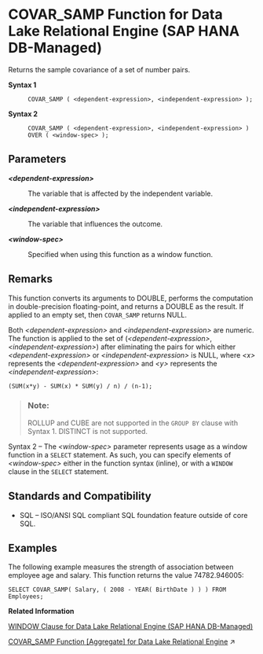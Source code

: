 <!-- loio3a064918478c4d47ab0da64c2d61cc3e -->

# COVAR\_SAMP Function for Data Lake Relational Engine \(SAP HANA DB-Managed\)

Returns the sample covariance of a set of number pairs.




<dl>
<dt><b>

Syntax 1

</b></dt>
<dd>

```
COVAR_SAMP ( <dependent-expression>, <independent-expression> );
```



</dd><dt><b>

Syntax 2

</b></dt>
<dd>

```
COVAR_SAMP ( <dependent-expression>, <independent-expression> )
OVER ( <window-spec> );
```



</dd>
</dl>



<a name="loio3a064918478c4d47ab0da64c2d61cc3e__section_jny_wnl_srb"/>

## Parameters


<dl>
<dt><b>

*<dependent-expression\>*

</b></dt>
<dd>

The variable that is affected by the independent variable.



</dd><dt><b>

*<independent-expression\>*

</b></dt>
<dd>

The variable that influences the outcome.



</dd><dt><b>

*<window-spec\>*

</b></dt>
<dd>

Specified when using this function as a window function.



</dd>
</dl>



<a name="loio3a064918478c4d47ab0da64c2d61cc3e__section_q44_xnl_srb"/>

## Remarks

This function converts its arguments to DOUBLE, performs the computation in double-precision floating-point, and returns a DOUBLE as the result. If applied to an empty set, then `COVAR_SAMP` returns NULL.

Both *<dependent-expression\>* and *<independent-expression\>* are numeric. The function is applied to the set of \(*<dependent-expression\>*, *<independent-expression\>*\) after eliminating the pairs for which either *<dependent-expression\>* or *<independent-expression\>* is NULL, where *<x\>* represents the *<dependent-expression\>* and *<y\>* represents the *<independent-expression\>*:

```
(SUM(x*y) - SUM(x) * SUM(y) / n) / (n-1);
```

> ### Note:  
> ROLLUP and CUBE are not supported in the `GROUP BY` clause with Syntax 1. DISTINCT is not supported.

Syntax 2 – The *<window-spec\>* parameter represents usage as a window function in a `SELECT` statement. As such, you can specify elements of *<window-spec\>* either in the function syntax \(inline\), or with a `WINDOW` clause in the `SELECT` statement.



<a name="loio3a064918478c4d47ab0da64c2d61cc3e__section_hrs_xfj_wrb"/>

## Standards and Compatibility

-   SQL – ISO/ANSI SQL compliant SQL foundation feature outside of core SQL.



<a name="loio3a064918478c4d47ab0da64c2d61cc3e__section_z4v_ynl_srb"/>

## Examples

The following example measures the strength of association between employee age and salary. This function returns the value 74782.946005:

```
SELECT COVAR_SAMP( Salary, ( 2008 - YEAR( BirthDate ) ) ) FROM Employees;
```

**Related Information**  


[WINDOW Clause for Data Lake Relational Engine \(SAP HANA DB-Managed\)](../030-sql-statements/window-clause-for-data-lake-relational-engine-sap-hana-db-managed-c83b61b.md "Defines all or part of a window for use with window functions such as AVG and RANK in a SELECT statement.")

[COVAR_SAMP Function \[Aggregate\] for Data Lake Relational Engine](https://help.sap.com/viewer/19b3964099384f178ad08f2d348232a9/2024_3_QRC/en-US/a5420eb484f21015be7f881364efd165.html "Returns the sample covariance of a set of number pairs.") :arrow_upper_right:

